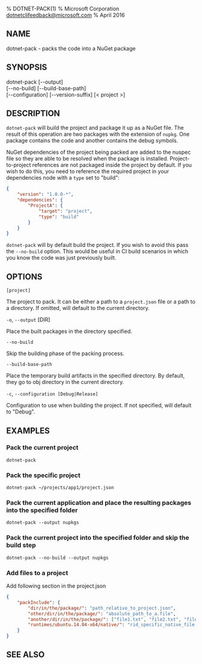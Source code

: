 % DOTNET-PACK(1)
% Microsoft Corporation dotnetclifeedback@microsoft.com
% April 2016

## NAME

dotnet-pack - packs the code into a NuGet package

## SYNOPSIS

dotnet-pack [--output]  
    [--no-build] [--build-base-path]  
    [--configuration]  [--version-suffix]
    [< project >]  

## DESCRIPTION

`dotnet-pack` will build the project and package it up as a NuGet file. The result of this operation are two packages 
with the extension of `nupkg`. One package contains the code and another contains the debug symbols. 

NuGet dependencies of the project being packed are added to the nuspec file so they are able to be resolved when the 
package is installed. Project-to-project references are not packaged inside the project by default. If you wish to do 
this, you need to reference the required project in your dependencies node with a `type` set to "build":

```json
{
    "version": "1.0.0-*",
    "dependencies": {
        "ProjectA": {
            "target": "project",
            "type": "build"
        }
    }
}
```

`dotnet-pack` will by default build the project. If you wish to avoid this pass the `--no-build` option. This would be 
useful in CI build scenarios in which you know the code was just previously built. 

## OPTIONS

`[project]` 
    
The project to pack. It can be either a path to a `project.json` file or a path to a directory. If omitted, will
default to the current directory. 

`-o`, `--output` [DIR]

Place the built packages in the directory specified. 


`--no-build`

Skip the building phase of the packing process. 

`--build-base-path`

Place the temporary build artifacts in the specified directory. By default, they go to obj directory in the current directory. 

`-c`, `--configuration [Debug|Release]`

Configuration to use when building the project. If not specified, will default to "Debug".

## EXAMPLES

### Pack the current project
`dotnet-pack`

### Pack the specific project
`dotnet-pack ~/projects/app1/project.json`

### Pack the current application and place the resulting packages into the specified folder	
`dotnet-pack --output nupkgs`

### Pack the current project into the specified folder and skip the build step
`dotnet-pack --no-build --output nupkgs`

### Add files to a project
Add following section in the project.json
```json
{
    "packInclude": {
        "dir/in/the/package/": "path_relative_to_project.json",
        "other/dir/in/the/package/": "absolute_path_to_a.file",
        "another/dir/in/the/package/": ["file1.txt", "file2.txt", "file3.txt"],
        "runtimes/ubuntu.14.04-x64/native/": "rid_specific_native_file.so"
    }
}
```

## SEE ALSO

